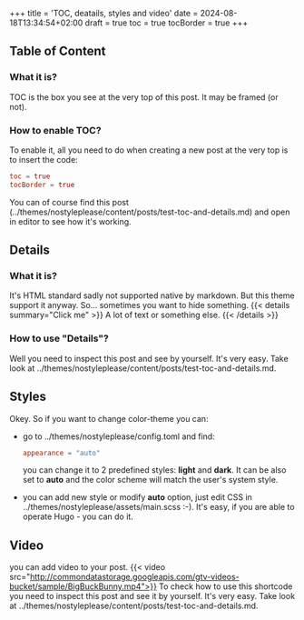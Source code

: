 +++
title = 'TOC, deatails, styles and video'
date = 2024-08-18T13:34:54+02:00
draft = true
toc = true
tocBorder = true
+++

## Table of Content
### What it is?
TOC is the box you see at the very top of this post. It may be framed (or not).
### How to enable TOC?
To enable it, all you need to do when creating a new post at the very top is to insert the code:
```toml
toc = true
tocBorder = true
```
You can of course find this post (../themes/nostyleplease/content/posts/test-toc-and-details.md) and open in editor to see how it's working.

## Details
### What it is?
It's HTML standard sadly not supported native by markdown. But this theme support it anyway. So... sometimes you want to hide something.
{{< details summary="Click me" >}}
A lot of text or something else.
{{< /details >}}
### How to use "Details"?
Well you need to inspect this post and see by yourself. It's very easy. Take look at ../themes/nostyleplease/content/posts/test-toc-and-details.md.

## Styles
Okey. So if you want to change color-theme you can:
- go to ../themes/nostyleplease/config.toml and find:

  ```toml
  appearance = "auto"
  ```
  you can change it to 2 predefined styles: **light** and **dark**. It can be also set to **auto** and the color scheme will match the user's system style.
- you can add new style or modify **auto** option, just edit CSS in ../themes/nostyleplease/assets/main.scss :-). It's easy, if you are able to operate Hugo - you can do it.

## Video

you can add video to your post. 
{{< video src="http://commondatastorage.googleapis.com/gtv-videos-bucket/sample/BigBuckBunny.mp4">}}
 To check how to use this shortcode you need to inspect this post and see it by yourself. It's very easy. Take look at ../themes/nostyleplease/content/posts/test-toc-and-details.md.

